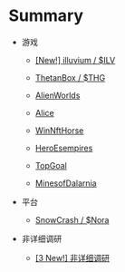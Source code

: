 # Summary

- 游戏
  - [[New!] illuvium / $ILV ](chapter4/illuvium.md)
  
  - [ThetanBox / $THG ](chapter4/ThetanBox.md)
  - [AlienWorlds](chapter4/AlienWorlds.md)
  - [Alice](chapter4/alice.md)
  - [WinNftHorse](chapter4/winnfthorse.md)
  - [HeroEsempires](chapter4/heroesempires.md)
  - [TopGoal](chapter4/topgoal.md)
  - [MinesofDalarnia](chapter4/MinesofDalarnia.md)
  
- 平台
  - [SnowCrash / $Nora](chapter4/nora.md)
  
- 非详细调研
  - [[3 New!] 非详细调研](chapter4/feixiangxidiaoyan.md)
